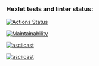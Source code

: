 ### Hexlet tests and linter status:
[![Actions Status](https://github.com/Iaroslava2001/frontend-project-44/actions/workflows/hexlet-check.yml/badge.svg)](https://github.com/Iaroslava2001/frontend-project-44/actions)

[![Maintainability](https://api.codeclimate.com/v1/badges/4897cbf6be427f603513/maintainability)](https://codeclimate.com/github/Iaroslava2001/frontend-project-44/maintainability)

[![asciicast](https://asciinema.org/a/UvPj4W8NYO17vQsltfHViOTyk.svg)](https://asciinema.org/a/UvPj4W8NYO17vQsltfHViOTyk)

[![asciicast](https://asciinema.org/a/6tmu1OMFvxBGoYjhN2O7kDeAh.svg)](https://asciinema.org/a/6tmu1OMFvxBGoYjhN2O7kDeAh)